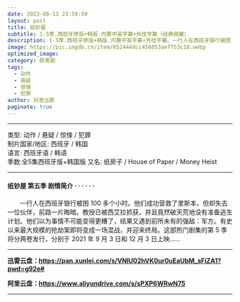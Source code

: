 ```yaml
---
date: 2023-08-13 23:59:59
layout: post
title: 纸钞屋
subtitle: 1-5季.西班牙原版+韩版.内置中英字幕+外挂字幕（经典收藏）
description: 1-5季.西班牙原版+韩版.内置中英字幕+外挂字幕。一行人在西班牙银行被困 100 多个小时。他们成功营救了里斯本，但却失去一位伙伴，前路一片晦暗。教授已被西艾拉抓获，并且竟然破天荒地没有准备逃生计划...
image: https://pic.imgdb.cn/item/652444dcc458853aef753c18.webp
optimized_image: 
category: 欧美剧
tags:
  - 动作
  - 悬疑
  - 惊悚
  - 犯罪
author: 对酒当歌
paginate: true
---
```


---

类型: 动作 / 悬疑 / 惊悚 / 犯罪  
制片国家/地区: 西班牙 / 韩国  
语言: 西班牙语  / 韩语  
季数:全5集西班牙版+韩国版
又名: 纸房子 / House of Paper / Money Heist  

---

#### 纸钞屋 第五季 剧情简介 · · · · · ·

　　一行人在西班牙银行被困 100 多个小时。他们成功营救了里斯本，但却失去一位伙伴，前路一片晦暗。教授已被西艾拉抓获，并且竟然破天荒地没有准备逃生计划。他们以为事情不可能变得更糟了，结果又遇到前所未有的强敌：军方。有史以来最大规模的抢劫案即将变成一场混战，并迎来终局。这部热门剧集的第 5 季将分两卷发行，分别于 2021 年 9 月 3 日和 12 月 3 日上映......

---

**迅雷云盘：<https://pan.xunlei.com/s/VNlU02hVK0ur0uEaUbM_sFiZA1?pwd=g92e#>**

**阿里云盘：<https://www.aliyundrive.com/s/sPXP6WRwN75>**

---
